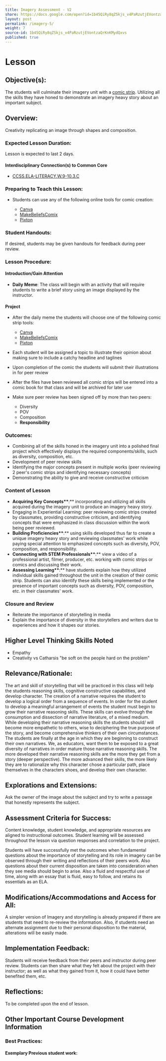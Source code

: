 ```yaml
---
title: Imagery Assessment - V2
share: https://docs.google.com/open?id=1b45QiRy8qZSkjs_v4PaRzutjEVontzaQrKnKMydQxvs
layout: post
permalink: /imagery-5/
weight: 7
source-id: 1b45QiRy8qZSkjs_v4PaRzutjEVontzaQrKnKMydQxvs
published: true
---
```

# Lesson

## Objective(s):

The students will culminate their imagery unit with a [comic strip](https://www.pixton.com/welcome). Utilizing all the skills they have honed to demonstrate an imagery heavy story about an important subject.

## Overview:

Creativity replicating an image through shapes and composition.

### Expected Lesson Duration:

Lesson is expected to last 2 days.

#### Interdisciplinary Connection(s) to Common Core

* <a href = "http://www.corestandards.org/ELA-Literacy/W/9-10/3/c/" target="_blank">CCSS.ELA-LITERACY.W.9-10.3.C</a>

### Preparing to Teach this Lesson:

* S﻿tudents can use any of the following online tools for comic creation:[](https://chromebooks.pixton.com/schools/login)

  * [C﻿anva](https://www.canva.com/create/comic-strips/)
  * [M﻿akeBeliefsComix](https://makebeliefscomix.com/)
  * [P﻿ixton](http://pixton.com)

  [](https://chromebooks.pixton.com/schools/login)

### Student Handouts:

If desired, students may be given handouts for feedback during peer review.

### Lesson Procedure:

#### Introduction/Gain Attention

* **Daily Meme**: The class will begin with an activity that will require students to write a brief story using an image displayed by the instructor.

#### Project

* After the daily meme the students will choose one of the following comic strip tools:

  * [C﻿anva](https://www.canva.com/create/comic-strips/)
  * [M﻿akeBeliefsComix](https://makebeliefscomix.com/)
  * [P﻿ixton](http://pixton.com)
* Each student will be assigned a topic to illustrate their opinion about making sure to include a catchy headline and taglines
* Upon completion of the comic the students will submit their illustrations in for peer review
* After the files have been reviewed all comic strips will be entered into a comic book for that class and will be archived for later use
* Make sure peer review has been signed off by more than two peers:

  * Diversity
  * POV
  * Composition
  * **Responsibility**

### Outcomes:

* Combining all of the skills honed in the imagery unit into a polished final project which effectively displays the required components/skills, such as diversity, composition, etc.
* Development of peer review skills
* Identifying the major concepts present in multiple works (peer reviewing 2 peer's comic strips and identifying necessary concepts)
* Demonstrating the ability to give and receive constructive criticism

### Content of Lesson

* **Acquiring Key Concepts\*\***:\*\* incorporating and utilizing all skills acquired during the imagery unit to produce an imagery heavy story.
* Engaging in Experiential Learning: peer reviewing comic strips created by classmates, providing constructive criticism, and identifying concepts that were emphasized in class discussion within the work being peer reviewed.
* **Building Proficiencies\*\***:\*\* using skills developed thus far to create a unique imagery heavy story and reviewing classmates' work while paying special attention to emphasized concepts such as diversity, POV, composition, and responsibility.
* **Connecting with STEM Professionals\*\***:\*\* view a video of a professional artist, filmer, producer, etc. working with comic strips or comics and discussing their work.
* **Assessing Learning\*\***:\*\* have students explain how they utilized individual skills gained throughout the unit in the creation of their comic strip. Students can also identify these skills being implemented or the presence of important concepts such as diversity, POV, composition, etc. in their classmates' work.

### Closure and Review

* Reiterate the importance of storytelling in media
* Explain the importance of diversity in the storytellers and writers due to experiences and how it shapes our stories.

## Higher Level Thinking Skills Noted

* Empathy
* Creativity vs Catharsis "be soft on the people hard on the problem"

## Relevance/Rationale:

The art and skill of storytelling that will be practiced in this class will help the students reasoning skills, cognitive constructive capabilities, and develop character. The creation of a narrative requires the student to develop a logical order from a sequence of events. In order for the student to develop a meaningful arrangement of events the student must begin to grow their narrative reasoning skills. These skills can evolve through the consumption and dissection of narrative literature, of a mixed medium. While developing their narrative reasoning skills the students should/ will become more empathetic to others, wise to deciphering the true purpose of the story, and become comprehensive thinkers of their own circumstances. The students are finally at the age in which they are beginning to construct their own narratives. We, as educators, want them to be exposed to a great diversity of narratives in order mature those narrative reasoning skills. The more developed their narrative reasoning skills are the more they get from a story (deeper perspective). The more advanced their skills, the more likely they are to rationalize why this character chose a particular path, place themselves in the characters shoes, and develop their own character.

## Explorations and Extensions:

Ask the owner of the image about the subject and try to write a passage that honestly represents the subject.

## Assessment Criteria for Success:

Content knowledge, student knowledge, and appropriate resources are aligned to instructional outcomes. Student learning will be assessed throughout the lesson via question responses and correlation to the project.

Students will have successfully met the outcomes when fundamental questions about the importance of storytelling and its role in imagery can be observed through their writing and reflections of their peers work. Also questions about their current disposition are taken into consideration when they see media should begin to arise. Also a fluid and respectful use of time, along with an essay that is fluid, easy to follow, and retains its essentials as an ELA.

## Modifications/Accommodations and Access for All:

A simpler version of Imagery and storytelling is already prepared if there are students that need to re-review the information. Also, if students need an alternate assignment due to their personal disposition to the material, alterations will be easily made.

## Implementation Feedback:

Students will receive feedback from their peers and instructor during peer review. Students can then share what they felt about the project with their instructor; as well as what they gained from it, how it could have better benefited them, etc.

## Reflections:

To be completed upon the end of lesson.

## Other Important Course Development Information

### Best Practices:

#### Exemplary Previous student work:
